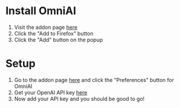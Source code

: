 # Install OmniAI

1. Visit the addon page [here](https://addons.mozilla.org/en-US/firefox/addon/omniai/)
2. Click the "Add to Firefox" button
3. Click the "Add" button on the popup

# Setup
1. Go to the addon page [here](about:addons) and click the "Preferences" button for OmniAI
2. Get your OpenAI API key [here](https://beta.openai.com/account/api-keys)
2. Now add your API key and you should be good to go!
